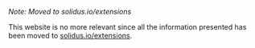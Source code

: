 *Note: Moved to solidus.io/extensions*

This website is no more relevant since all the information presented
has been moved to [solidus.io/extensions](https://solidus.io/extensions).
